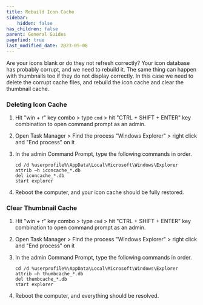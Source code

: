 ```yaml
---
title: Rebuild Icon Cache
sidebar:
    hidden: false
has_children: false
parent: General Guides
pagefind: true
last_modified_date: 2023-05-08
---
```



Are your icons blank or do they not refresh correctly? Your icon database has probably corrupt, and we need to rebuild it. The same thing can happen with thumbnails too if they do not display correctly. In this case we need to delete the corrupt cache files, and rebuild the icon cache and clear the thumbnail cache.

### Deleting Icon Cache
1. Hit "win + r" key combo > type `cmd` > hit "CTRL + SHIFT + ENTER" key combination to open command prompt as an admin.
2. Open Task Manager > Find the process "Windows Explorer" > right click and "End process" on it 
3. In the admin Command Prompt, type the following commands in order.
	```
	cd /d %userprofile%\AppData\Local\Microsoft\Windows\Explorer
	attrib –h iconcache_*.db
	del iconcache_*.db
	start explorer
	```

4. Reboot the computer, and your icon cache should be fully restored.

### Clear Thumbnail Cache
1. Hit "win + r" key combo > type `cmd` > hit "CTRL + SHIFT + ENTER" key combination to open command prompt as an admin.
2. Open Task Manager > Find the process "Windows Explorer" > right click and "End process" on it
3. In the admin Command Prompt, type the following commands in order.
	```
	cd /d %userprofile%\AppData\Local\Microsoft\Windows\Explorer
	attrib –h thumbcache_*.db 
	del thumbcache_*.db 
	start explorer
	```

4. Reboot the computer, and everything should be resolved.
